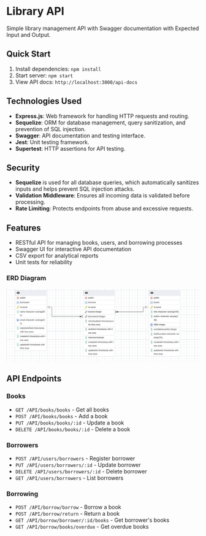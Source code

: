 # Library API

Simple library management API with Swagger documentation with Expected Input and Output.

## Quick Start

1. Install dependencies: `npm install`
2. Start server: `npm start`
3. View API docs: `http://localhost:3000/api-docs`

## Technologies Used

- **Express.js**: Web framework for handling HTTP requests and routing.
- **Sequelize**: ORM for database management, query sanitization, and prevention of SQL injection.
- **Swagger**: API documentation and testing interface.
- **Jest**: Unit testing framework.
- **Supertest**: HTTP assertions for API testing.

## Security

- **Sequelize** is used for all database queries, which automatically sanitizes inputs and helps prevent SQL injection attacks.
- **Validation Middleware**: Ensures all incoming data is validated before processing.
- **Rate Limiting**: Protects endpoints from abuse and excessive requests.

## Features

- RESTful API for managing books, users, and borrowing processes
- Swagger UI for interactive API documentation
- CSV export for analytical reports
- Unit tests for reliability

### ERD Diagram

![Alt text](Screenshot2025-08-29022521.png)

## API Endpoints

### Books

- `GET /API/books/books` - Get all books
- `POST /API/books/books` - Add a book
- `PUT /API/books/books/:id` - Update a book
- `DELETE /API/books/books/:id` - Delete a book

### Borrowers

- `POST /API/users/borrowers` - Register borrower
- `PUT /API/users/borrowers/:id` - Update borrower
- `DELETE /API/users/borrowers/:id` - Delete borrower
- `GET /API/users/borrowers` - List borrowers

### Borrowing

- `POST /API/borrow/borrow` - Borrow a book
- `POST /API/borrow/return` - Return a book
- `GET /API/borrow/borrower/:id/books` - Get borrower's books
- `GET /API/borrow/books/overdue` - Get overdue books
